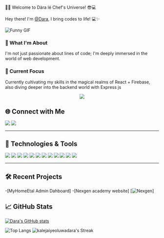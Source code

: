 👩‍💻 Welcome to Dàra lé Chef's Universe! 😎💻

Hey there! I'm [@Dara](https://github.com/kalejaiyeoluwadara), I bring codes to life! 💻✨

![Funny GIF](https://media.giphy.com/media/XD9o33QG9BoMis7iM4/giphy.gif)


### 👀 What I'm About

I'm not just passionate about lines of code; I'm deeply immersed in the world of web development.

### 🌱 Current Focus

Currently cultivating my skills in the magical realms of React + Firebase, also diving deeper into the backend world with Express js

<p align="center">
  <a href="https://github.com/DenverCoder1/readme-typing-svg"><img src="https://readme-typing-svg.herokuapp.com?font=Time+New+Roman&color=cyan&size=25&center=true&vCenter=true&width=600&height=100&lines=Popularity+Adds+Credibility..&hearts;++;Self-taught+Fullstack-Web+Developer,;Computer+Science+Student,;Brawlhalla+Gold+Ranked+Player,;Active+Learner/Researcher,;Love+to+learn+new+stuffs..<3"></a>
</p>

## 🌐 Connect with Me

<p align="left">
  <a href="#" target="_blank"><img src="https://img.shields.io/badge/-WhatsApp-25D366?style=flat&logo=whatsapp&logoColor=white" /></a>
  <a href="#" target="_blank"><img src="https://img.shields.io/badge/-X-000000?style=flat&logo=x&logoColor=white" /></a>
  <!-- Add more social links as needed -->
</p>

---



## 🚀 Technologies & Tools

<p align="left">
  <img src="https://img.shields.io/badge/-HTML5-E34F26?style=flat&logo=html5&logoColor=white" />
  <img src="https://img.shields.io/badge/-CSS3-1572B6?style=flat&logo=css3" />
  <img src="https://img.shields.io/badge/-JavaScript-F7DF1E?style=flat&logo=javascript&logoColor=black" />
  <img src="https://img.shields.io/badge/-Firebase-FFCA28?style=flat&logo=firebase&logoColor=black" />
  <img src="https://img.shields.io/badge/-Python-3776AB?style=flat&logo=python&logoColor=white" />
  <img src="https://img.shields.io/badge/-C++-00599C?style=flat&logo=c%2B%2B&logoColor=white" />
  <img src="https://img.shields.io/badge/-Java-007396?style=flat&logo=java&logoColor=white" />
  <img src="https://img.shields.io/badge/-React-61DAFB?style=flat&logo=react&logoColor=white" />
  <img src="https://img.shields.io/badge/-TypeScript-3178C6?style=flat&logo=typescript&logoColor=white" />
  <img src="https://img.shields.io/badge/-Tailwind_CSS-38B2AC?style=flat&logo=tailwind-css&logoColor=white" />
  <img src="https://img.shields.io/badge/-Framer_Motion-0055FF?style=flat&logo=framer&logoColor=white" />
  <img src="https://img.shields.io/badge/-Figma-F24E1E?style=flat&logo=figma&logoColor=white" />
</p>

---


## 🛠️ Recent Projects

-[MyHomeEtal Admin Dahboard]
-[Nexgen academy website] [![Nexgen](https://nexgen-academy-nu.vercel.app/)]
<!-- Your GitHub Stats -->

## 📈 GitHub Stats

[![Dara's GitHub stats](https://github-readme-stats.vercel.app/api?username=kalejaiyeoluwadara)](https://github.com/anuraghazra/github-readme-stats)



![Top Langs](https://github-readme-stats.vercel.app/api/top-langs/?username=kalejaiyeoluwadara&theme=vue-dark&show_icons=true&hide_border=true&layout=compact)
![kalejaiyeoluwadara's Streak](https://github-readme-streak-stats.herokuapp.com/?user=kalejaiyeoluwadara&theme=vue-dark&hide_border=true)
